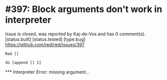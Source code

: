 
#397: Block arguments don't work in interpreter
================================================================================
Issue is closed, was reported by Kaj-de-Vos and has 0 comment(s).
[status.built] [status.tested] [type.bug]
<https://github.com/red/red/issues/397>

```
Red []

do [append [] 1]
```

**\* Interpreter Error: missing argument...



